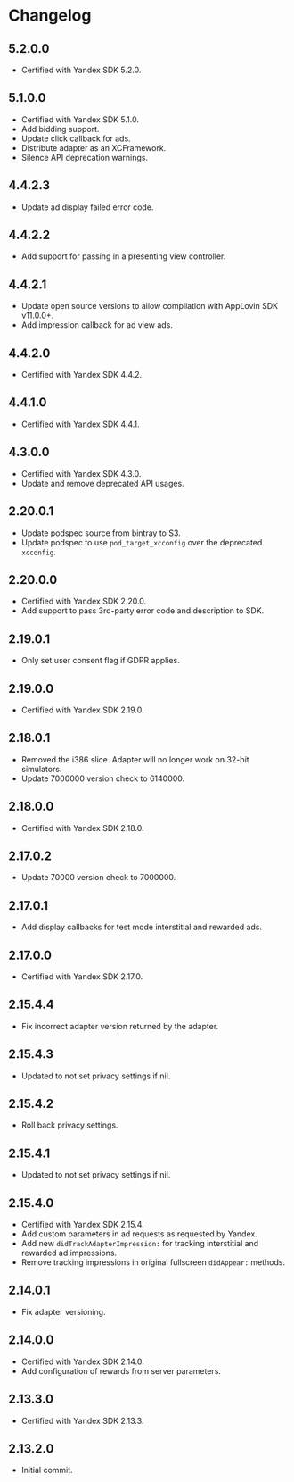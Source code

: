 # Changelog

## 5.2.0.0
* Certified with Yandex SDK 5.2.0.

## 5.1.0.0
* Certified with Yandex SDK 5.1.0.
* Add bidding support.
* Update click callback for ads.
* Distribute adapter as an XCFramework.
* Silence API deprecation warnings.

## 4.4.2.3
* Update ad display failed error code.

## 4.4.2.2
* Add support for passing in a presenting view controller.

## 4.4.2.1
* Update open source versions to allow compilation with AppLovin SDK v11.0.0+.
* Add impression callback for ad view ads.

## 4.4.2.0
* Certified with Yandex SDK 4.4.2.

## 4.4.1.0
* Certified with Yandex SDK 4.4.1.

## 4.3.0.0
* Certified with Yandex SDK 4.3.0.
* Update and remove deprecated API usages.

## 2.20.0.1
* Update podspec source from bintray to S3.
* Update podspec to use `pod_target_xcconfig` over the deprecated `xcconfig`.

## 2.20.0.0
* Certified with Yandex SDK 2.20.0.
* Add support to pass 3rd-party error code and description to SDK.

## 2.19.0.1
* Only set user consent flag if GDPR applies.

## 2.19.0.0
* Certified with Yandex SDK 2.19.0.

## 2.18.0.1
* Removed the i386 slice. Adapter will no longer work on 32-bit simulators.
* Update 7000000 version check to 6140000.

## 2.18.0.0
* Certified with Yandex SDK 2.18.0.

## 2.17.0.2
* Update 70000 version check to 7000000.

## 2.17.0.1
* Add display callbacks for test mode interstitial and rewarded ads.

## 2.17.0.0
* Certified with Yandex SDK 2.17.0.

## 2.15.4.4
* Fix incorrect adapter version returned by the adapter.

## 2.15.4.3
* Updated to not set privacy settings if nil.

## 2.15.4.2
* Roll back privacy settings.

## 2.15.4.1
* Updated to not set privacy settings if nil.

## 2.15.4.0
* Certified with Yandex SDK 2.15.4.
* Add custom parameters in ad requests as requested by Yandex.
* Add new `didTrackAdapterImpression:` for tracking interstitial and rewarded ad impressions.
* Remove tracking impressions in original fullscreen `didAppear:` methods. 

## 2.14.0.1
* Fix adapter versioning.

## 2.14.0.0
* Certified with Yandex SDK 2.14.0.
* Add configuration of rewards from server parameters.

## 2.13.3.0
* Certified with Yandex SDK 2.13.3.

## 2.13.2.0
* Initial commit.
